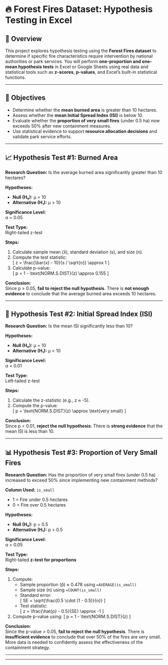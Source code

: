 # 🔥 Forest Fires Dataset: Hypothesis Testing in Excel

## 📌 Overview

This project explores hypothesis testing using the **Forest Fires dataset** to determine if specific fire characteristics require intervention by national authorities or park services. You will perform **one-proportion and one-mean hypothesis tests** in Excel or Google Sheets using real data and statistical tools such as **z-scores**, **p-values**, and Excel’s built-in statistical functions.

---

## 🎯 Objectives

- Determine whether the **mean burned area** is greater than 10 hectares.
- Assess whether the **mean Initial Spread Index (ISI)** is below 10.
- Evaluate whether the **proportion of very small fires** (under 0.5 ha) now exceeds 50% after new containment measures.
- Use statistical evidence to support **resource allocation decisions** and validate park service efforts.

---

## 📈 Hypothesis Test #1: Burned Area

**Research Question:** Is the average burned area significantly greater than 10 hectares?

**Hypotheses:**

- **Null (H₀):** μ = 10  
- **Alternative (H₁):** μ > 10

**Significance Level:**  
α = 0.05

**Test Type:**  
Right-tailed z-test

**Steps:**
1. Calculate sample mean (x̄), standard deviation (s), and size (n).
2. Compute the test statistic:  
   \[
   z = \frac{\bar{x} - 10}{s / \sqrt{n}} \approx 1
   \]
3. Calculate p-value:  
   \[
   p = 1 - \text{NORM.S.DIST}(z) \approx 0.155
   \]

**Conclusion:**  
Since p > 0.05, **fail to reject the null hypothesis**. There is **not enough evidence** to conclude that the average burned area exceeds 10 hectares.

---

## 🌿 Hypothesis Test #2: Initial Spread Index (ISI)

**Research Question:** Is the mean ISI significantly less than 10?

**Hypotheses:**

- **Null (H₀):** μ = 10  
- **Alternative (H₁):** μ < 10

**Significance Level:**  
α = 0.01

**Test Type:**  
Left-tailed z-test

**Steps:**
1. Calculate the z-statistic (e.g., z ≈ -5).
2. Compute the p-value:  
   \[
   p = \text{NORM.S.DIST}(z) \approx \text{very small}
   \]

**Conclusion:**  
Since p < 0.01, **reject the null hypothesis**. There is **strong evidence** that the mean ISI is less than 10.

---

## 📊 Hypothesis Test #3: Proportion of Very Small Fires

**Research Question:** Has the proportion of very small fires (under 0.5 ha) increased to exceed 50% since implementing new containment methods?

**Column Used:** `is_small`  
- 1 = Fire under 0.5 hectares  
- 0 = Fire over 0.5 hectares

**Hypotheses:**

- **Null (H₀):** p = 0.5  
- **Alternative (H₁):** p > 0.5

**Significance Level:**  
α = 0.05

**Test Type:**  
Right-tailed **z-test for proportions**

**Steps:**
1. Compute:
   - Sample proportion (p̂) ≈ 0.478 using `=AVERAGE(is_small)`
   - Sample size (n) using `=COUNT(is_small)`
   - Standard error:  
     \[
     SE = \sqrt{\frac{0.5 \cdot (1 - 0.5)}{n}}
     \]
   - Test statistic:  
     \[
     z = \frac{\hat{p} - 0.5}{SE} \approx -1
     \]
2. Compute p-value using:
   \[
   p = 1 - \text{NORM.S.DIST}(z)
   \]

**Conclusion:**  
Since the p-value > 0.05, **fail to reject the null hypothesis**. There is **insufficient evidence** to conclude that over 50% of the fires are very small. More data is needed to confidently assess the effectiveness of the containment strategy.

---


---
